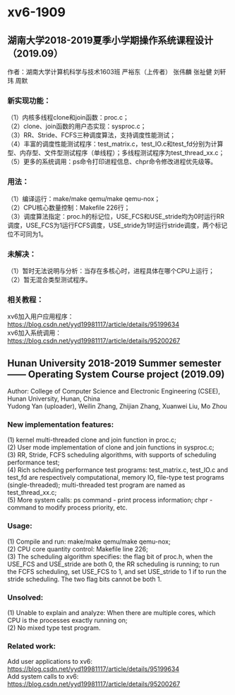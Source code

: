 # xv6-1909

## 湖南大学2018-2019夏季小学期操作系统课程设计（2019.09）

作者：湖南大学计算机科学与技术1603班 严裕东（上传者） 张伟麟 张祉健 刘轩玮 周默

### 新实现功能：

（1）内核多线程clone和join函数：proc.c；  
（2）clone、join函数的用户态实现：sysproc.c；  
（3）RR、Stride、FCFS三种调度算法，支持调度性能测试；  
（4）丰富的调度性能测试程序：test_matrix.c，test_IO.c和test_fd分别为计算型、内存型、文件型测试程序（单线程）；多线程测试程序为test_thread_xx.c；  
（5）更多的系统调用：ps命令打印进程信息、chpr命令修改进程优先级等。  

### 用法：

（1）编译运行：make/make qemu/make qemu-nox；  
（2）CPU核心数量控制：Makefile 226行；  
（3）调度算法指定：proc.h的标记位，USE_FCS和USE_stride均为0时运行RR调度，USE_FCS为1运行FCFS调度，USE_stride为1时运行stride调度，两个标记位不可同为1。  

### 未解决：

（1）暂时无法说明与分析：当存在多核心时，进程具体在哪个CPU上运行；  
（2）暂无混合类型测试程序。  

### 相关教程：

xv6加入用户应用程序：https://blog.csdn.net/yyd19981117/article/details/95199634  
xv6加入系统调用：https://blog.csdn.net/yyd19981117/article/details/95200267

## Hunan University 2018-2019 Summer semester —— Operating System Course project (2019.09)  

Author: College of Computer Science and Electronic Engineering (CSEE), Hunan University, Hunan, China  
Yudong Yan (uploader), Weilin Zhang, Zhijian Zhang, Xuanwei Liu, Mo Zhou  

### New implementation features:  

(1) kernel multi-threaded clone and join function in proc.c;  
(2) User mode implementation of clone and join functions in sysproc.c;  
(3) RR, Stride, FCFS scheduling algorithms, with supports of scheduling performance test;  
(4) Rich scheduling performance test programs: test_matrix.c, test_IO.c and test_fd are respectively computational, memory IO, file-type test programs (single-threaded); multi-threaded test program are named as test_thread_xx.c;  
(5) More system calls: ps command - print process information; chpr - command to modify process priority, etc.  

### Usage:  

(1) Compile and run: make/make qemu/make qemu-nox;  
(2) CPU core quantity control: Makefile line 226;  
(3) The scheduling algorithm specifies: the flag bit of proc.h, when the USE_FCS and USE_stride are both 0, the RR scheduling is running; to run the FCFS scheduling, set USE_FCS to 1, and set USE_stride to 1 if to run the stride scheduling. The two flag bits cannot be both 1.  

### Unsolved:

(1) Unable to explain and analyze: When there are multiple cores, which CPU is the processes exactly running on;  
(2) No mixed type test program.  

### Related work:

Add user applications to xv6: https://blog.csdn.net/yyd19981117/article/details/95199634  
Add system calls to xv6: https://blog.csdn.net/yyd19981117/article/details/95200267
